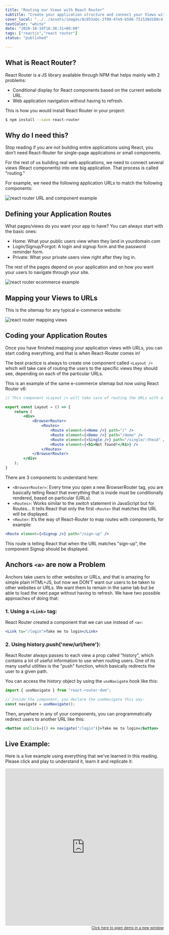 ```yaml
---
title: "Routing our Views with React Router"
subtitle: "Create your application structure and connect your Views with React Router"
cover_local: "../../assets/images/8c053abc-2f09-47e9-b586-751538d180c4.png"
textColor: "white"
date: "2020-10-19T16:36:31+00:00"
tags: ["reactjs","react router"]
status: "published"

---
```


## What is React Router?

React Router is a JS library available through NPM that helps mainly with 2 problems:

+ Conditional display for React components based on the current website URL.
+ Web application navigation without having to refresh.

This is how you would install React Router in your project:

```bash
$ npm install --save react-router
```

## Why do I need this?

Stop reading if you are not building entire applications using React, you don’t need React-Router for single-page applications or small components.

For the rest of us building real web applications, we need to connect several views (React components) into one big application. That process is called "routing."

For example, we need the following application URLs to match the following components:

![react router URL and component example](https://github.com/breatheco-de/content/blob/master/src/assets/images/6fd2b44b-598b-4ddb-85ba-9c32b086127f.png?raw=true)

## Defining your Application Routes

What pages/views do you want your app to have? You can always start with the basic ones:

+ Home: What your public users view when they land in yourdomain.com
+ Login/Signup/Forgot: A login and signup form and the password reminder form.
+ Private: What your private users view right after they log in.

The rest of the pages depend on your application and on how you want your users to navigate through your site.

![react router ecommerce example](https://github.com/breatheco-de/content/blob/master/src/assets/images/205cd2de-dfae-4712-a5e4-1c922994e60d.png?raw=true)

## Mapping your Views to URLs

This is the sitemap for any typical e-commerce website:

![react router mapping views](https://github.com/breatheco-de/content/blob/master/src/assets/images/9021be43-57ae-4667-8c1a-435b8521ce59.png?raw=true)

## Coding your Application Routes

Once you have finished mapping your application views with URLs, you can start coding everything, and that is when React-Router comes in!

The best practice is always to create one component called `<Layout />` which will take care of routing the users to the specific views they should see, depending on each of the particular URLs.

This is an example of the same e-commerce sitemap but now using React Router v6:

```jsx 
// This component <Layout /> will take care of routing the URLs with all my application views 

export const Layout = () => {
    return (
        <div>
            <BrowserRouter>
                <Routes>
                    <Route element={<Home />} path="/" />
                    <Route element={<Demo />} path="/demo" />
                    <Route element={<Single />} path="/single/:theid" />
                    <Route element={<h1>Not found!</h1>} />
                </Routes>
            </BrowserRouter>
        </div>
    );
}
```

There are 3 components to understand here:

+ `<BrowserRouter>`: Every time you open a new BrowserRouter tag, you are basically telling React that everything that is inside must be conditionally rendered, based on particular <Routes> (URLs).
+ `<Routes>`: Works similar to the *switch* statement in JavaScript but for Routes... It tells React that only the first `<Route>` that matches the URL will be displayed.
+ `<Route>`: It’s the way of React-Router to map routes with components, for example:

```jsx
<Route element={<Signup />} path="/sign-up" />
```

This route is telling React that when the URL matches "sign-up", the component Signup should be displayed.

## Anchors `<a>` are now a Problem

Anchors take users to other websites or URLs, and that is amazing for simple plain HTML+JS, but now we DON’T want our users to be taken to other websites or URLs. We want them to remain in the same tab but be able to load the next page without having to refresh. We have two possible approaches of doing that:

### 1. Using a `<Link>` tag:

React Router created a component that we can use instead of `<a>`:

```jsx
<Link to="/login">Take me to login</Link>
```

### 2. Using history.push('new/url/here'):

React Router always passes to each view a prop called "history", which contains a lot of useful information to use when routing users. One of its many useful utilities is the "push" function, which basically redirects the user to a given path.

You can access the *history* object by using the `useNavigate` hook like this:

```js
import { useNavigate } from "react-router-dom";

// Inside the component, you declare the useNavigate this way:
const navigate = useNavigate();
```

Then, anywhere in any of your components, you can programmatically redirect users to another URL like this:

```jsx
<button onClick={() => navigate("/login")}>Take me to login</button>
```

## Live Example:

Here is a live example using everything that we've learned in this reading. Please click and play to understand it, learn it and replicate it:

<iframe src="https://codesandbox.io/embed/infallible-glitter-soi3js?autoresize=1&amp;module=%2Fsrc%2FLayout.jsx&amp;moduleview=1" style="width:100%; height:500px; border:0; border-radius: 4px; overflow:hidden;" sandbox="allow-modals allow-forms allow-popups allow-scripts allow-same-origin"></iframe>

<div align="right"><small><a href="https://codesandbox.io/embed/infallible-glitter-soi3js?autoresize=1&amp;module=%2Fsrc%2FLayout.jsx&amp;moduleview=1">Click here to open demo in a new window</a></small></div>

